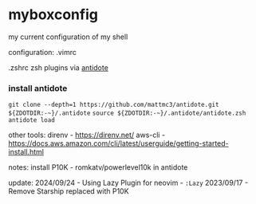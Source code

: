 # myboxconfig
my current configuration of my shell

configuration:
.vimrc 

.zshrc 
zsh plugins via [antidote](https://github.com/mattmc3/antidote)

### install antidote
`git clone --depth=1 https://github.com/mattmc3/antidote.git ${ZDOTDIR:-~}/.antidote`
`source ${ZDOTDIR:-~}/.antidote/antidote.zsh`
`antidote load` 

other tools:
direnv - https://direnv.net/ 
aws-cli - https://docs.aws.amazon.com/cli/latest/userguide/getting-started-install.html

notes:
install P10K - romkatv/powerlevel10k in antidote

update:
2024/09/24 - Using Lazy Plugin for neovim - `:Lazy`
2023/09/17 - Remove Starship replaced with P10K

